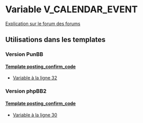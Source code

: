 # Variable V_CALENDAR_EVENT
[Explication sur le forum des forums](http://forum.forumactif.com/t294113-listing-des-variables#V_CALENDAR_EVENT)
## Utilisations dans les templates
### Version PunBB
#### [Template posting_confirm_code](punbb/posting_confirm_code.md)
* [Variable à la ligne 32](../punbb/posting_confirm_code.tpl#L32)
### Version phpBB2
#### [Template posting_confirm_code](subsilver/posting_confirm_code.md)
* [Variable à la ligne 30](../subsilver/posting_confirm_code.tpl#L30)